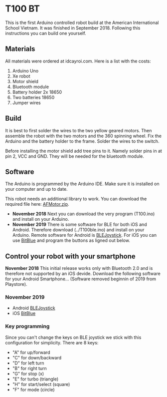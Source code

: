 # T100 BT

This is the first Arduino controlled robot build at the American International School Vietnam. It was finished in September 2018. Following this instructions you can build one yourself.

## Materials

All materials were ordered at idcayroi.com. Here is a list with the costs:

1. Arduino Uno
2. Xe robot
3. Motor shield
4. Bluetooth module
5. Battery holder 2x 18650
6. Two batteries 18650
7. Jumper wires

## Build

It is best to first solder the wires to the two yellow geared motors. Then assemble the robot with the two motors and the 360 spinning wheel. Fix the Arduino and the battery holder to the frame. Solder the wires to the switch.

Before installing the motor shield add tree pins to it. Namely solder pins in at pin 2, VCC and GND. They will be needed for the bluetooth module.

## Software

The Arduino is programmed by the Arduino IDE. Make sure it is installed on your computer and up to date.

This robot needs an additional library to work. You can download the required file here: [AFMotor.zip](AFMotor.zip).

- __November 2018__ Next you can download the very program (T100.ino) and install on your Arduino.
- __November 2019__ There is some software for BLE for both iOS and Android. Therefore download (../T100ble.ino) and install on your Arduino. Remote software for Android is [BLEJoystick](https://play.google.com/store/apps/details?id=iyok.com.blejoystick&hl=en). For iOS you can use [BitBlue](https://apps.apple.com/us/app/bitblue/id1403675953) and program the buttons as ligned out below.

## Control your robot with your smartphone 

__November 2018__ This initial release works only with Bluetooth 2.0 and is therefore not supported by an iOS devide. Download the following software for your Android Smartphone... (Software removed beginnin of 2019 from Playstore).

### November 2019

- Android [BLEJoystick](https://play.google.com/store/apps/details?id=iyok.com.blejoystick&hl=en)
- iOS [BitBlue](https://apps.apple.com/us/app/bitblue/id1403675953)

### Key programming

Since you can't change the keys on BLE joystick we stick with this configuration for simplicity. There are 8 keys:

  - "A" for up/forward
  - "C" for down/backward
  - "D" for left turn
  - "B" for right turn
  - "G" for stop (x)
  - "E" for turbo (triangle)
  - "H" for start/select (square)
  - "F" for mode (circle)
